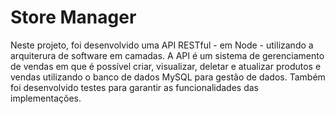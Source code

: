 # Store Manager

<p>Neste projeto, foi desenvolvido uma API RESTful - em Node - utilizando a arquiterura de software em camadas. A API é um sistema de gerenciamento de vendas em que é possível criar, visualizar, deletar e atualizar produtos e vendas utilizando o banco de dados MySQL para gestão de dados. Também foi desenvolvido testes para garantir as funcionalidades das implementações.</p>
